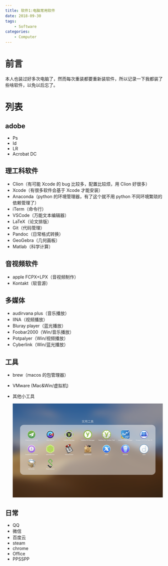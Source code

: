 ```yaml
---
title: 软件1:电脑常用软件
date: 2018-09-30
tags:
    - Software
categories:
    - Computer
---
```


# 前言

本人也装过好多次电脑了，然而每次重装都要重新装软件，所以记录一下我都装了些啥软件，以免以后忘了。

# 列表

## adobe

-   Ps
-   Id
-   LR
-   Acrobat DC

## 理工科软件

-   Clion（有可能 Xcode 的 bug 比较多，配置比较烦，用 Clion 好很多）
-   Xcode（有很多软件会基于 Xcode 才能安装）
-   Anaconda（python 的环境管理器，有了这个就不用 python 不同环境繁琐的依赖管理了）
-   iTerm（命令行）
-   VSCode（万能文本编辑器）
-   LaTeX（论文排版）
-   Git（代码管理）
-   Pandoc（日常格式转换）
-   GeoGebra（几何画板）
-   Matlab（科学计算）

## 音视频软件

-   apple FCPX+LPX（音视频制作）
-   Kontakt（软音源）

## 多媒体

-   audirvana plus（音乐播放）
-   IINA（视频播放）
-   Bluray player（蓝光播放）
-   Foobar2000（Win/音乐播放）
-   Potpalyer（Win/视频播放）
-   Cyberlink（Win/蓝光播放）

## 工具

-   brew（macos 的包管理器）
-   VMware (Mac&Win/虚拟机)
-   其他小工具

    ![小工具](tools.png)

## 日常

-   QQ
-   微信
-   百度云
-   steam
-   chrome
-   Office
-   PPSSPP
